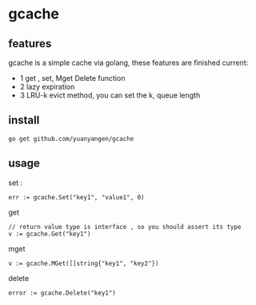 # gcache

## features
gcache is a simple cache via golang, these features are finished current:
* 1 get , set, Mget Delete function
* 2 lazy expiration
* 3 LRU-k evict method, you can set the k, queue length


## install
```
go get github.com/yuanyangen/gcache
```

## usage

set :

```
err := gcache.Set("key1", "value1", 0)
```

get
```
// return value type is interface , so you should assert its type
v := gcache.Get("key1")

```
mget
```
v := gcache.MGet([]string{"key1", "key2"})
```

delete
```
error := gcache.Delete("key1")

```